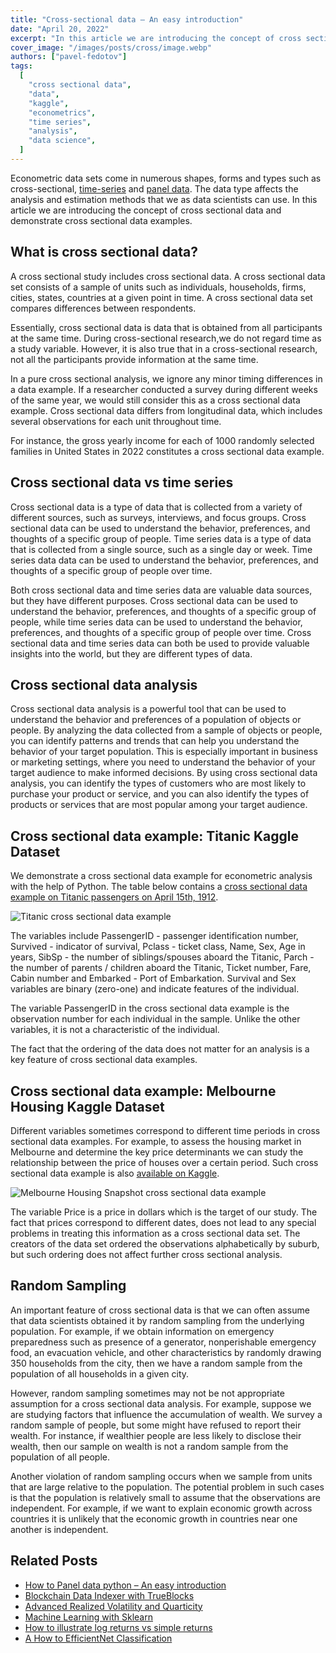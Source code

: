 ```yaml
---
title: "Cross-sectional data – An easy introduction"
date: "April 20, 2022"
excerpt: "In this article we are introducing the concept of cross sectional data. A cross sectional data example consists of a sample of units at a given point in time."
cover_image: "/images/posts/cross/image.webp"
authors: ["pavel-fedotov"]
tags:
  [
    "cross sectional data",
    "data",
    "kaggle",
    "econometrics",
    "time series",
    "analysis",
    "data science",
  ]
---
```


Econometric data sets come in numerous shapes, forms and types such as cross-sectional, [time-series](https://dspyt.com/time-series-data-an-easy-introduction) and [panel data](https://dspyt.com/panel-data-econometrics-an-introduction-with-an-example-in-python). The data type affects the analysis and estimation methods that we as data scientists can use. In this article we are introducing the concept of cross sectional data and demonstrate cross sectional data examples.

## What is cross sectional data?

A cross sectional study includes cross sectional data. A cross sectional data set consists of a sample of units such as individuals, households, firms, cities, states, countries at a given point in time. A cross sectional data set compares differences between respondents.

Essentially, cross sectional data is data that is obtained from all participants at the same time. During cross-sectional research,we do not regard time as a study variable. However, it is also true that in a cross-sectional research, not all the participants provide information at the same time.

In a pure cross sectional analysis, we ignore any minor timing differences in a data example. If a researcher conducted a survey during different weeks of the same year, we would still consider this as a cross sectional data example. Cross sectional data differs from longitudinal data, which includes several observations for each unit throughout time.

For instance, the gross yearly income for each of 1000 randomly selected families in United States in 2022 constitutes a cross sectional data example.

## Cross sectional data vs time series

Cross sectional data is a type of data that is collected from a variety of different sources, such as surveys, interviews, and focus groups. Cross sectional data can be used to understand the behavior, preferences, and thoughts of a specific group of people. Time series data is a type of data that is collected from a single source, such as a single day or week. Time series data data can be used to understand the behavior, preferences, and thoughts of a specific group of people over time.

Both cross sectional data and time series data are valuable data sources, but they have different purposes. Cross sectional data can be used to understand the behavior, preferences, and thoughts of a specific group of people, while time series data can be used to understand the behavior, preferences, and thoughts of a specific group of people over time. Cross sectional data and time series data can both be used to provide valuable insights into the world, but they are different types of data.

## Cross sectional data analysis

Cross sectional data analysis is a powerful tool that can be used to understand the behavior and preferences of a population of objects or people. By analyzing the data collected from a sample of objects or people, you can identify patterns and trends that can help you understand the behavior of your target population. This is especially important in business or marketing settings, where you need to understand the behavior of your target audience to make informed decisions. By using cross sectional data analysis, you can identify the types of customers who are most likely to purchase your product or service, and you can also identify the types of products or services that are most popular among your target audience.

## Cross sectional data example: Titanic Kaggle Dataset

We demonstrate a cross sectional data example for econometric analysis with the help of Python. The table below contains a [cross sectional data example on Titanic passengers on April 15th, 1912](https://www.kaggle.com/c/titanic).

![Titanic cross sectional data example](/images/posts/cross/image-1.webp)

The variables include PassengerID - passenger identification number, Survived - indicator of survival, Pclass - ticket class, Name, Sex, Age in years, SibSp - the number of siblings/spouses aboard the Titanic, Parch - the number of parents / children aboard the Titanic, Ticket number, Fare, Cabin number and Embarked - Port of Embarkation. Survival and Sex variables are binary (zero-one) and indicate features of the individual.

The variable PassengerID in the cross sectional data example is the observation number for each individual in the sample. Unlike the other variables, it is not a characteristic of the individual.

The fact that the ordering of the data does not matter for an analysis is a key feature of cross sectional data examples.

## Cross sectional data example: Melbourne Housing Kaggle Dataset

Different variables sometimes correspond to different time periods in cross sectional data examples. For example, to assess the housing market in Melbourne and determine the key price determinants we can study the relationship between the price of houses over a certain period. Such cross sectional data example is also [available on Kaggle](https://www.kaggle.com/dansbecker/melbourne-housing-snapshot).

![Melbourne Housing Snapshot cross sectional data example](/images/posts/cross/image-2-1024x327.webp)

The variable Price is a price in dollars which is the target of our study. The fact that prices correspond to different dates, does not lead to any special problems in treating this information as a cross sectional data set. The creators of the data set ordered the observations alphabetically by suburb, but such ordering does not affect further cross sectional analysis.

## Random Sampling

An important feature of cross sectional data is that we can often assume that data scientists obtained it by random sampling from the underlying population. For example, if we obtain information on emergency preparedness such as presence of a generator, nonperishable emergency food, an evacuation vehicle, and other characteristics by randomly drawing 350 households from the city, then we have a random sample from the population of all households in a given city.

However, random sampling sometimes may not be not appropriate assumption for a cross sectional data analysis. For example, suppose we are studying factors that influence the accumulation of wealth. We survey a random sample of people, but some might have refused to report their wealth. For instance, if wealthier people are less likely to disclose their wealth, then our sample on wealth is not a random sample from the population of all people.

Another violation of random sampling occurs when we sample from units that are large relative to the population. The potential problem in such cases is that the population is relatively small to assume that the observations are independent. For example, if we want to explain economic growth across countries it is unlikely that the economic growth in countries near one another is independent.

## Related Posts

- [How to Panel data python – An easy introduction](https://dspyt.com/panel-data-econometrics-an-introduction-with-an-example-in-python)
- [Blockchain Data Indexer with TrueBlocks](https://dspyt.com/blockchain-data-indexer-with-trueblocks)
- [Advanced Realized Volatility and Quarticity](https://dspyt.com/advanced-realized-volatility-and-quarticity)
- [Machine Learning with Sklearn](https://dspyt.com/machine-learning-time-series-temperature-data-modeling)
- [How to illustrate log returns vs simple returns](https://dspyt.com/simple-returns-log-return-and-volatility-simple-introduction)
- [A How to EfficientNet Classification](https://dspyt.com/efficientnet-classification)
